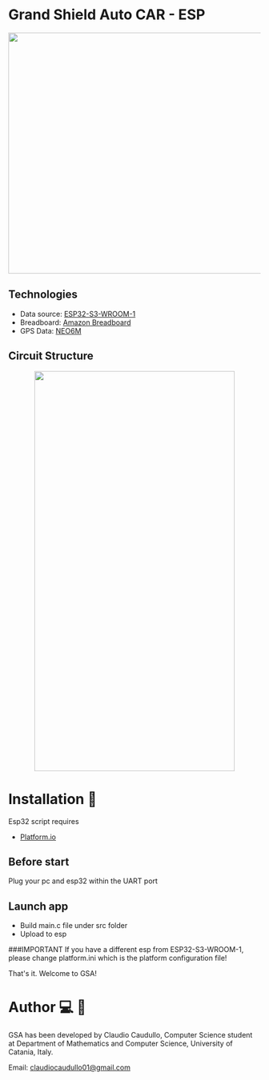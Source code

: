 # Grand Shield Auto CAR - ESP

<p align="center">
 <img width="860" height="482" src="https://i.postimg.cc/9F6hcmbc/logo.png">
</p>
  
## Technologies
- Data source: [ESP32-S3-WROOM-1](https://www.espressif.com/sites/default/files/documentation/esp32-s3-wroom-1_wroom-1u_datasheet_en.pdf)
- Breadboard: [Amazon Breadboard](https://www.amazon.it/dp/B09ZX4CYDT?psc=1&ref=ppx_yo2ov_dt_b_product_details)
- GPS Data: [NEO6M](https://www.amazon.it/dp/B088LR3488?psc=1&ref=ppx_yo2ov_dt_b_product_details)
  
## Circuit Structure
<p align="center">
    <img width="400" height="800" src="https://i.postimg.cc/zfpt2cJW/A3-E3-F086-E854-4878-BED3-BEFC337-B13-DA-4-5005-c.jpg">
</p>

# Installation 🔧
Esp32 script requires 
- [Platform.io](https://platform.io/) 

## Before start
Plug your pc and esp32 within the UART port

## Launch app

- Build main.c file under src folder
- Upload to esp

###IMPORTANT
If you have a different esp from ESP32-S3-WROOM-1, please change platform.ini which is the platform configuration file!

That's it.
Welcome to GSA!


# Author 💻 👦
GSA has been developed by Claudio Caudullo, Computer Science student at Department of Mathematics and Computer Science, University of Catania, Italy. 

Email: claudiocaudullo01@gmail.com
